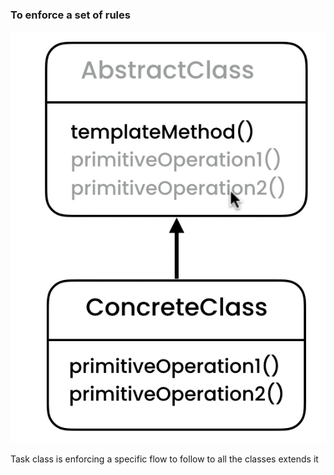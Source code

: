 ### To enforce a set of rules

![img.png](img.png)


Task class is enforcing a specific flow to follow to all the classes extends it